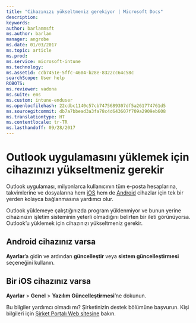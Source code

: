 ```yaml
---
title: "Cihazınızı yükseltmeniz gerekiyor | Microsoft Docs"
description: 
keywords: 
author: barlanmsft
ms.author: barlan
manager: angrobe
ms.date: 01/03/2017
ms.topic: article
ms.prod: 
ms.service: microsoft-intune
ms.technology: 
ms.assetid: ccb7451e-5ffc-4604-b28e-8322cc64c58c
searchScope: User help
ROBOTS: 
ms.reviewer: vadona
ms.suite: ems
ms.custom: intune-enduser
ms.openlocfilehash: 22cdbc1140c57cb7475689307df5a261774761d5
ms.sourcegitcommit: db7a7bbead3a3fa78c4d643607f709a2909eb608
ms.translationtype: HT
ms.contentlocale: tr-TR
ms.lasthandoff: 09/28/2017
---
```

# <a name="you-need-to-upgrade-your-device-to-install-the-outlook-app"></a>Outlook uygulamasını yüklemek için cihazınızı yükseltmeniz gerekir

Outlook uygulaması, milyonlarca kullanıcının tüm e-posta hesaplarına, takvimlerine ve dosyalarına hem [iOS](https://itunes.apple.com/us/app/microsoft-outlook-email-calendar/id951937596?mt=8) hem de [Android](https://play.google.com/store/apps/details?id=com.microsoft.office.outlook) cihazlar için tek bir yerden kolayca bağlanmasına yardımcı olur.

Outlook yüklemeye çalıştığınızda program yüklenmiyor ve bunun yerine cihazınızın işletim sisteminin yeterli olmadığını belirten bir ileti görünüyorsa. Outlook’u yüklemek için cihazınızı yükseltmeniz gerekir.

## <a name="if-you-have-an-android-device"></a>Android cihazınız varsa
**Ayarlar**’a gidin ve ardından **güncelleştir** veya **sistem güncelleştirmesi** seçeneğini kullanın.

## <a name="if-you-have-an-ios-device"></a>Bir iOS cihazınız varsa
**Ayarlar** > **Genel** > **Yazılım Güncelleştirmesi**’ne dokunun.

Bu bilgiler yardımcı olmadı mı? Şirketinizin destek bölümüne başvurun. Kişi bilgileri için [Şirket Portalı Web sitesine](https://portal.manage.microsoft.com) bakın.
